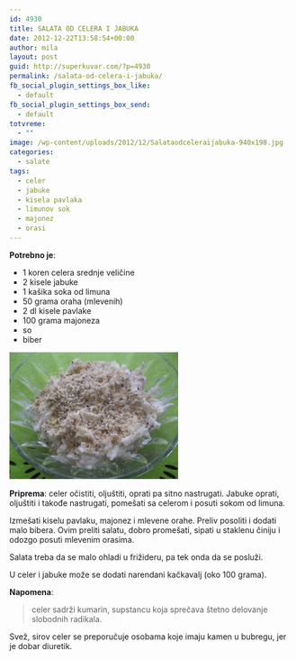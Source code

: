 ```yaml
---
id: 4930
title: SALATA OD CELERA I JABUKA
date: 2012-12-22T13:58:54+00:00
author: mila
layout: post
guid: http://superkuvar.com/?p=4930
permalink: /salata-od-celera-i-jabuka/
fb_social_plugin_settings_box_like:
  - default
fb_social_plugin_settings_box_send:
  - default
totvreme:
  - ""
image: /wp-content/uploads/2012/12/Salataodceleraijabuka-940x198.jpg
categories:
  - salate
tags:
  - celer
  - jabuke
  - kisela pavlaka
  - limunov sok
  - majonez
  - orasi
---
```

**Potrebno je**:

  * 1 koren celera srednje veličine
  * 2 kisele jabuke
  * 1 kašika soka od limuna
  * 50 grama oraha (mlevenih)
  * 2 dl kisele pavlake
  * 100 grama majoneza
  * so
  * biber

<img class="alignnone size-medium wp-image-4931" title="Salataodceleraijabuka" src="/wp-content/uploads/2012/12/Salataodceleraijabuka-300x225.jpg" alt="" width="300" height="225" /> 

**Priprema**: celer očistiti, oljuštiti, oprati pa sitno nastrugati. Jabuke oprati, oljuštiti i takođe nastrugati, pomešati sa celerom i posuti sokom od limuna.

Izmešati kiselu pavlaku, majonez i mlevene orahe. Preliv  posoliti i dodati malo bibera. Ovim preliti salatu, dobro promešati, sipati u staklenu činiju i odozgo posuti mlevenim orasima.

Salata treba da se malo ohladi u frižideru, pa tek onda da se posluži.

U celer i jabuke može se dodati narendani kačkavalj (oko 100 grama).

**Napomena**: 
> celer sadrži kumarin, supstancu koja sprečava štetno delovanje slobodnih radikala.

Svež, sirov celer se preporučuje osobama koje imaju kamen u bubregu, jer je dobar diuretik.